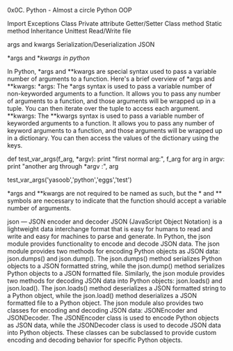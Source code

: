 0x0C. Python - Almost a circle
Python OOP

Import
Exceptions
Class
Private attribute
Getter/Setter
Class method
Static method
Inheritance
Unittest
Read/Write file

args and kwargs
Serialization/Deserialization
JSON


*args and **kwargs in python*

In Python, *args and **kwargs are special syntax used to pass a variable number of arguments to a function. Here's a brief overview of *args and **kwargs:
*args: The *args syntax is used to pass a variable number of non-keyworded arguments to a function. It allows you to pass any number of arguments to a function, and those arguments will be wrapped up in a tuple. You can then iterate over the tuple to access each argument.
**kwargs: The **kwargs syntax is used to pass a variable number of keyworded arguments to a function. It allows you to pass any number of keyword arguments to a function, and those arguments will be wrapped up in a dictionary. You can then access the values of the dictionary using the keys.


def test_var_args(f_arg, *argv):
    print "first normal arg:", f_arg
    for arg in argv:
        print "another arg through *argv :", arg

test_var_args('yasoob','python','eggs','test')

 *args and **kwargs are not required to be named as such, but the * and ** symbols are necessary to indicate that the function should accept a variable number of arguments.

json — JSON encoder and decoder
JSON (JavaScript Object Notation) is a lightweight data interchange format that is easy for humans to read and write and easy for machines to parse and generate. In Python, the json module provides functionality to encode and decode JSON data. The json module provides two methods for encoding Python objects as JSON data: json.dumps() and json.dump(). The json.dumps() method serializes Python objects to a JSON formatted string, while the json.dump() method serializes Python objects to a JSON formatted file. Similarly, the json module provides two methods for decoding JSON data into Python objects: json.loads() and json.load(). The json.loads() method deserializes a JSON formatted string to a Python object, while the json.load() method deserializes a JSON formatted file to a Python object.
The json module also provides two classes for encoding and decoding JSON data: JSONEncoder and JSONDecoder. The JSONEncoder class is used to encode Python objects as JSON data, while the JSONDecoder class is used to decode JSON data into Python objects. These classes can be subclassed to provide custom encoding and decoding behavior for specific Python objects.
